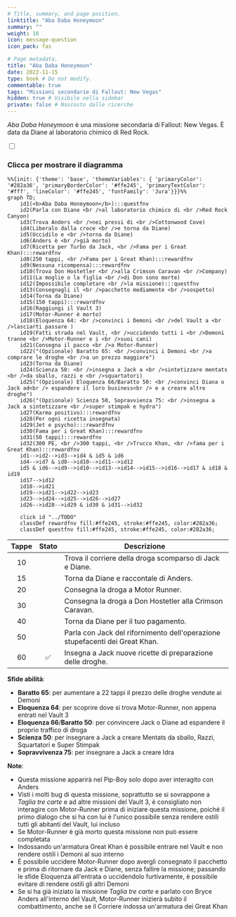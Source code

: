 ```yaml
---
# Title, summary, and page position.
linktitle: "Aba Daba Honeymoon"
summary: ""
weight: 10
icon: message-question
icon_pack: fas

# Page metadata.
title: "Aba Daba Honeymoon"
date: 2022-11-15
type: book # Do not modify.
commentable: true
tags: "Missioni secondarie di Fallout: New Vegas"
hidden: true # Visibile nella sidebar
private: false # Nascosto dalle ricerche
---
```


<div class="fnv">


*Aba Daba Honeymoon* è una missione secondaria di Fallout: New Vegas. È data da Diane al laboratorio chimico di Red Rock.


<section class="chart-collapse">
<input type="checkbox" name="collapse2" id="handle2">
<h3 class="handle">
<label for="handle2">Clicca per mostrare il diagramma</label>
</h3>
<div class="content">

```mermaid
%%{init: {'theme': 'base', 'themeVariables': { 'primaryColor': '#282a36', 'primaryBorderColor': '#ffe245', 'primaryTextColor': '#fff', 'lineColor': '#ffe245', 'fontFamily': 'Jura'}}}%%
graph TD;
    id1(<b>Aba Daba Honeymoon</b>):::questfnv
    id2(Parla con Diane <br />al laboratorio chimico di <br />Red Rock Canyon)
    id3(Trova Anders <br />nei pressi di <br />Cottonwood Cove)
    id4(Liberalo dalla croce <br />e torna da Diane)
    id5(Uccidilo e <br />torna da Diane)
    id6(Anders è <br />già morto)
    id7(Ricetta per Turbo da Jack, <br />Fama per i Great Khan):::rewardfnv 
    id8(250 tappi, <br />Fama per i Great Khan):::rewardfnv
    id9(Nessuna ricompensa):::rewardfnv
    id10(Trova Don Hostetler <br />alla Crimson Caravan <br />Company)
    id11(La moglie o la figlia <br />di Don sono morte)
    id12(Impossibile completare <br />la missione):::questfnv
    id13(Consegnagli il <br />pacchetto mediamente <br />sospetto) 
    id14(Torna da Diane)
    id15(150 tappi):::rewardfnv
    id16(Raggiungi il Vault 3)
    id17(Motor-Runner è morto)
    id18(Eloquenza 64: <br />convinci i Demoni <br />del Vault a <br />lasciarti passare )
    id19(Fatti strada nel Vault, <br />uccidendo tutti i <br />Demoni tranne <br />Motor-Runner e i <br />suoi cani)
    id21(Consegna il pacco <br />a Motor-Runner)
    id22("(Opzionale) Baratto 65: <br />convinci i Demoni <br />a comprare le droghe <br />a un prezzo maggiore")
    id23(Torna da Diane)
    id24(Scienza 50: <br />insegna a Jack a <br />sintetizzare mentats <br />da sballo, razzi e <br />squartatori)
    id25("(Opzionale) Eloquenza 66/Baratto 50: <br />convinci Diana o Jack ad<br /> espandere il loro business<br /> e a creare altre droghe")
    id26("(Opzionale) Scienza 50, Sopravvienza 75: <br />insegna a Jack a sintetizzare <br />super stimpak e hydra")
    id27(Karma positivo):::rewardfnv
    id28(Per ogni ricetta insegnata)
    id29(Jet e psycho):::rewardfnv
    id30(Fama per i Great Khan):::rewardfnv
    id31(50 tappi):::rewardfnv
    id32(300 PE, <br />300 tappi, <br />Trucco Khan, <br />fama per i Great Khan):::rewardfnv
    id1-->id2-->id3-->id4 & id5 & id6
    id4-->id7 & id8-->id10-->id11-->id12
    id5 & id6-->id9-->id10-->id13-->id14-->id15-->id16-->id17 & id18 & id19
    id17-->id12
    id18-->id21
    id19-->id21-->id22-->id23
    id23-->id24-->id25-->id26-->id27
    id26-->id28-->id29 & id30 & id31-->id32
    
    click id "../TODO"
    classDef rewardfnv fill:#ffe245, stroke:#ffe245, color:#282a36;
    classDef questfnv fill:#ffe245, stroke:#ffe245, color:#282a36;
```

</div>
</section>

| Tappe |       Stato        | Descrizione                                                                  |
| :---: | :----------------: | ---------------------------------------------------------------------------- |
|  10   |                    | Trova il corriere della droga scomparso di Jack e Diane.                     |
|  15   |                    | Torna da Diane e raccontale di Anders.                                       |
|  20   |                    | Consegna la droga a Motor Runner.                                            |
|  30   |                    | Consegna la droga a Don Hostetler alla Crimson Caravan.                      |
|  40   |                    | Torna da Diane per il tuo pagamento.                                         |
|  50   |                    | Parla con Jack del rifornimento dell'operazione stupefacenti dei Great Khan. |
|  60   | :white_check_mark: | Insegna a Jack nuove ricette di preparazione delle droghe.                   |



**Sfide abilità**:
- **Baratto 65**: per aumentare a 22 tappi il prezzo delle droghe vendute ai Demoni
- **Eloquenza 64**: per scoprire dove si trova Motor-Runner, non appena entrati nel Vault 3
- **Eloquenza 66**/**Baratto 50**: per convincere Jack o Diane ad espandere il proprio traffico di droga
- **Scienza 50**: per insegnare a Jack a creare Mentats da sballo, Razzi, Squartatori e Super Stimpak
- **Sopravvivenza 75**: per insegnare a Jack a creare Idra



**Note**:
- Questa missione apparirà nel Pip-Boy solo dopo aver interagito con Anders 
- Visti i molti bug di questa missione, soprattutto se si sovrappone a *Taglia tre carte* e ad altre missioni del Vault 3, è consigliato non interagire con Motor-Runner prima di iniziare questa missione, poiché il primo dialogo che si ha con lui è l'unico possibile senza rendere ostili tutti gli abitanti del Vault, lui incluso
- Se Motor-Runner è già morto questa missione non può essere completata
- Indossando un'armatura Great Khan è possibile entrare nel Vault e non rendere ostili i Demoni al suo interno
- È possibile uccidere Motor-Runner dopo avergli consegnato il pacchetto e prima di ritornare da Jack e Diane, senza fallire la missione; passando le sfide Eloquenza all'entrata o uccidendolo furtivamente, è possibile evitare di rendere ostili gli altri Demoni 
- Se si ha già iniziato la missione *Taglia tre carte* e parlato con Bryce Anders all'interno del Vault, Motor-Runner inizierà subito il combattimento, anche se il Corriere indossa un'armatura dei Great Khan


</div>


